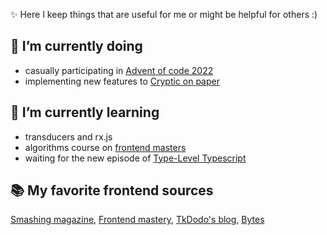 ✨ Here I keep things that are useful for me or might be helpful for others :)

## 🔭 I’m currently doing
- casually participating in [Advent of code 2022](https://adventofcode.com/2022/)
- implementing new features to [Cryptic on paper](https://ny1am.github.io/cryptic-on-paper/)

## 🌱 I’m currently learning
- transducers and rx.js
- algorithms course on [frontend masters](https://frontendmasters.com/courses/algorithms/)
- waiting for the new episode of [Type-Level Typescript](https://type-level-typescript.com/)

## 📚 My favorite frontend sources
[Smashing magazine](https://www.smashingmagazine.com/), 
[Frontend mastery](https://frontendmastery.com/), 
[TkDodo's blog](https://tkdodo.eu/blog/), 
[Bytes](https://bytes.dev/)

<!--
**ny1am/ny1am** is a ✨ _special_ ✨ repository because its `README.md` (this file) appears on your GitHub profile.

Here are some ideas to get you started:

- 🔭 I’m currently working on ...
- 🌱 I’m currently learning ...
- 👯 I’m looking to collaborate on ...
- 🤔 I’m looking for help with ...
- 💬 Ask me about ...
- 📫 How to reach me: ...
- 😄 Pronouns: ...
- ⚡ Fun fact: ...
-->
